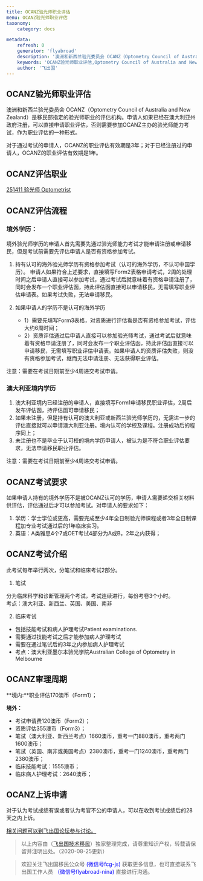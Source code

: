 ```yaml
---
title: OCANZ验光师职业评估
menu: OCANZ验光师职业评估
taxonomy:
    category: docs

metadata:
    refresh: 0
    generator: 'flyabroad'
    description: '澳洲和新西兰验光委员会 OCANZ（Optometry Council of Australia and New Zealand）是移民部指定的验光师职业的评估机构。申请人如果已经在澳大利亚州政府注册，可以直接申请职业评估，否则需要参加OCANZ主办的验光师能力考试，作为职业评估的一种形式。'
    keywords: 'OCANZ验光师职业评估,Optometry Council of Australia and New Zealand'
    author: '飞出国'
---
```


## OCANZ验光师职业评估 ##

澳洲和新西兰验光委员会 OCANZ（Optometry Council of Australia and New Zealand）是移民部指定的验光师职业的评估机构。申请人如果已经在澳大利亚州政府注册，可以直接申请职业评估，否则需要参加OCANZ主办的验光师能力考试，作为职业评估的一种形式。

对于通过考试的申请人，OCANZ的职业评估有效期是3年；对于已经注册过的申请人，OCANZ的职业评估有效期是1年。

## OCANZ评估职业 ##

[251411	验光师	Optometrist	](http://anzsco.cgvisa.com/251411)

## OCANZ评估流程 ##

### 境外学历： ###

境外验光师学历的申请人首先需要先通过验光师能力考试才能申请注册或申请移民，但是考试前需要先评估申请人是否有资格参加考试。

1. 持有认可的海外验光师学历有资格参加考试（认可的海外学历，不认可中国学历）。
申请人如果符合上述要求，直接填写Form2表格申请考试，2周的处理时间之后申请人直接可以参加考试，通过考试后就意味着有资格申请注册了，同时会发布一个职业评估函，持此评估函直接可以申请移民，无需填写职业评估申请表。如果考试失败，无法申请移民。

2. 如果申请人的学历不是认可的海外学历
	- 1）需要先填写Form3表格，对资质进行评估看是否有资格参加考试，评估大约6周时间；
	- 2）资质评估通过后申请人直接可以参加验光师考试，通过考试后就意味着有资格申请注册了，同时会发布一个职业评估函，持此评估函直接可以申请移民，无需填写职业评估申请表。如果申请人的资质评估失败，则没有资格参加考试，继而无法申请注册、无法获得职业评估。

注意：需要在考试日期前至少4周递交考试申请。

### 澳大利亚境内学历 ###

1. 澳大利亚境内已经注册的申请人，直接填写Form1申请移民职业评估，2周后发布评估函，持评估函可申请移民；
2. 如果未注册，但是持有认可的澳大利亚或新西兰验光师学历的，无需进一步的评估直接就可以申请澳大利亚注册。境内认可的学校及课程。注册成功后的程序同上；
3. 未注册也不是毕业于认可校的境内学历申请人，被认为是不符合职业评估要求，无法申请移民职业评估。

注意：需要在考试日期前至少4周递交考试申请。

## OCANZ考试要求 ##

如果申请人持有的境外学历不是被OCANZ认可的学历，申请人需要递交相关材料供评估，评估通过后才可以参加考试。对申请人的要求如下：

1. 学历：学士学位或更高，需要完成至少4年全日制验光师课程或者3年全日制课程加专业考试通过后的1年临床实习。
2. 英语：A类雅思4个7或OET考试4部分为A或B，2年之内获得；

## OCANZ考试介绍 ##

此考试每年举行两次，分笔试和临床考试2部分。

1. 笔试

分为临床科学和诊断管理两个考试，考试连续进行，每份考卷3个小时。  
考点：澳大利亚、新西兰、英国、美国、南非

2. 临床考试

- 包括技能考试和病人护理考试Patient examinations.
- 需要通过技能考试之后才能参加病人护理考试
- 需要在通过笔试后的3年之内参加病人护理考试
- 考点：澳大利亚墨尔本验光学院Australian College of Optometry in Melbourne

## OCANZ审理周期 ##

**境内:**职业评估170澳币（Form1）；

**境外：**

- 考试申请费120澳币（Form2）；
- 资质评估355澳币（Form3）；
- 笔试（澳大利亚、新西兰考点）1660澳币，重考一门880澳币，重考两门1600澳币；
- 笔试（英国、南非或美国考点）2380澳币，重考一门1240澳币，重考两门2380澳币；
- 临床技能考试：1555澳币；
- 临床病人护理考试：2640澳币；	

## OCANZ上诉申请 ##

对于认为考试成绩有误或者认为考官不公的申请人，可以在收到考试成绩后的28天之内上诉。

[相关问题可以到飞出国论坛参与讨论。](http://bbs.fcgvisa.com/c/ass?target=_blank)

> 以上内容由（[飞出国技术移民](http://js.flyabroad.com.hk)）独家整理完成，请尊重知识产权，转载请保留并注明出处。（2020-08-25更新）

> 欢迎关注飞出国移民公众号 <font color=Blue>(微信号fcg-js)</font> 获取更多信息，也可直接联系飞出国工作人员 <font color=Blue>（微信号flyabroad-nina)</font> 直接进行沟通。